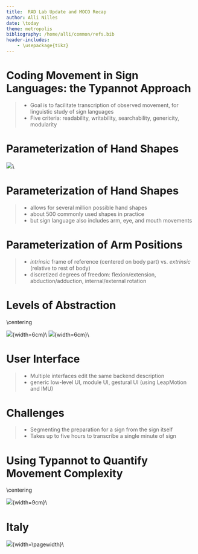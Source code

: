 ```yaml
---
title:  RAD Lab Update and MOCO Recap
author: Alli Nilles 
date: \today
theme: metropolis
bibliography: /home/alli/common/refs.bib
header-includes:
    - \usepackage{tikz}
---
```


Coding Movement in Sign Languages: the Typannot Approach
====

> - Goal is to facilitate transcription of observed movement, for linguistic
    study of sign languages
> - Five criteria: readability, writability, searchability, genericity,
    modularity

Parameterization of Hand Shapes
=================


![](./hs.jpg)\


Parameterization of Hand Shapes
==================================

> - allows for several million possible hand shapes
> - about 500 commonly used shapes in practice
> - but sign language also includes arm, eye, and mouth movements

Parameterization of Arm Positions
======

> - *intrinsic* frame of reference (centered on body part) vs. *extrinsic* (relative to rest of body)
> - discretized degrees of freedom: flexion/extension, abduction/adduction, internal/external rotation


Levels of Abstraction
==========

\centering

![](./translate.jpg){width=6cm}\ ![](./composed.jpg){width=6cm}\ 


User Interface
=============

> - Multiple interfaces edit the same backend description
> - generic low-level UI, module UI, gestural UI (using LeapMotion and IMU)

Challenges
========

> - Segmenting the preparation for a sign from the sign itself
> - Takes up to five hours to transcribe a single minute of sign


Using Typannot to Quantify Movement Complexity
=======

\centering

![](./complexity.jpg){width=9cm}\

Italy
=====


![](./genoa1.jpg){width=\pagewidth}\


